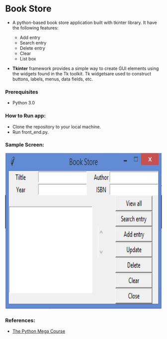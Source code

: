 # Book Store
* A python-based book store application built with tkinter library. It have the following features:
  * Add entry
  * Search entry
  * Delete entry
  * Clear
  * List box 

* **Tkinter**  framework provides a simple way to create GUI elements using the widgets found in the Tk toolkit. Tk widgetsare used to construct buttons, labels, menus, data fields, etc.

### Prerequisites
* Python 3.0

### How to Run app:
* Clone the repository to your local machine.
* Run front_end.py.

### Sample Screen:
<p align="center">
  <img width="600" height="500" src="https://github.com/Subathra19/book-store/blob/main/sample_screen.PNG">
</p>

### References:
* [The Python Mega Course](https://www.udemy.com/course/the-python-mega-course)
